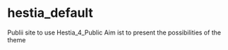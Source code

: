# hestia_default

Publii site to use Hestia_4_Public
Aim ist to present the possibilities of the theme
